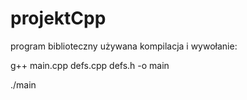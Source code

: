 # projektCpp

program biblioteczny
używana kompilacja i wywołanie:

g++ main.cpp defs.cpp defs.h -o main

./main
